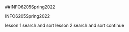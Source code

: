 ##INFO6205Spring2022

INFO6205Spring2022

lesson 1 search and sort
lesson 2 search and sort continue